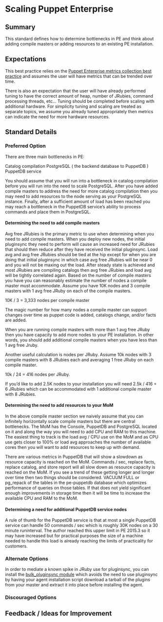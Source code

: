 # Scaling Puppet Enterprise

## Summary

This standard defines how to determine bottlenecks in PE and think about adding compile masters or adding resources to an existing PE installation.

## Expectations

This best practice relies on the [Puppet Enterprise metrics collection best practice](https://github.com/puppetlabs/best-practices/blob/master/puppet-enterprise-metrics-collection.md) and assumes the user will have metrics that can be trended over time.  

There is also an expectation that the user will have already performed tuning to have the correct amount of heap, number of JRubies, command processing threads, etc… Tuning should be completed before scaling with additional hardware.  For simplicity tuning and scaling are treated as separate topics, we assume you already tuned appropriately then metrics can indicate the need for more hardware resources.

## Standard Details

### Preferred Option

There are three main bottlenecks in PE:

Catalog compilation
PostgreSQL ( the backend database to PuppetDB )
PuppetDB service

You should assume that you will run into a bottleneck in catalog compilation before you will run into the need to scale PostgreSQL.  After you have added compile masters to address the need for more catalog compilation then you may need to add resources to the node serving as your PostgreSQL instance.  Finally, after a sufficient amount of load has been reached you may reach a bottleneck in the PuppetDB service’s ability to process commands and place them in PostgreSQL.

#### Determining the need to add compile masters

Avg free JRubies is the primary metric to use when determining when you need to add compile masters.  When you deploy new nodes, the initial pluginsync they need to perform will cause an increased need for JRubies that should then reduce after they have received the initial pluginsync.  Load avg and avg free JRubies should be tied at the hip except for when you are doing that initial pluginsync in which case avg free JRubies will be near 0 and you will not be maxing out the load. After steady state is achieved and most JRubies are compiling catalogs then avg free JRubies and load avg will be tightly correlated again.  Based on the number of compile masters you have you can reasonably estimate the number of nodes a compile master must accommodate.  Assume you have 10K nodes and 3 compile masters with 1 avg free JRuby on each of the compile masters.  

10K / 3 = 3,333 nodes per compile master 

The magic number for how many nodes a compile master can support changes over time as puppet code is added, catalogs change, and/or facts are added.  

When you are running compile masters with more than 1 avg free JRuby then you have capacity to add more nodes to your PE installation.  In other words, you should add additional compile masters when you have less than 1 avg free Jruby.  

Another useful calculation is nodes per JRuby.  Assume 10k nodes with 3 compile masters with 8 JRubies each and averaging 1 free JRuby on each compile master.  

10k / 24 = 416 nodes per JRuby. 

If you’d like to add 2.5K nodes to your installation you will need 2.5k / 416 = 6 JRubies which can be accommodated with 1 additional compile master with 8 JRubies.  

#### Determining the need to add resources to your MoM 

In the above compile master section we naively assume that you can infinitely horizontally scale compile masters but there are central bottlenecks.  The MoM has the Console, PuppetDB and PostgreSQL located on it and along the way you will need to add CPU and RAM to this machine.  The easiest thing to track is the load avg / CPU use on the MoM and as CPU use gets closer to 100% or load avg approaches the number of available cores then you will want to add resources to keep up with demand.  

There are various metrics in PuppetDB that will show a slowdown as resource capacity is reached on the MoM.  Commands / sec, replace facts, replace catalog, and store report will all slow down as resource capacity is reached on the MoM.  If you see a trend of these getting longer and longer over time then two things should be considered.  VACUUM FULL or pg_repack of the tables in the pe-puppetdb database which optimizes performance of queries on those tables.  If that does not yield significant enough improvements in storage time then it will be time to increase the available CPU and RAM to the MoM.

#### Determining a need for additional PuppetDB service nodes

A rule of thumb for the PuppetDB service is that at most a single PuppetDB service can handle 50 commands / sec which is roughly 30K nodes on a 30 minute runinterval.  The author reached this upper limit in PE 2015.3 so it may have increased but for practical purposes the size of a machine needed to handle this load is already reaching the limits of practicality for customers.  

### Alternate Options

In order to mediate a known spike in JRuby use for pluginsync, you can install the [bulk_pluginsync module](https://forge.puppet.com/npwalker/bulk_pluginsync) which avoids the need to use pluginsync by having your agent installation script download a tarball of the plugins from your master and extract it into place before installing the agent.

### Discouraged Options


## Feedback / Ideas for Improvement
